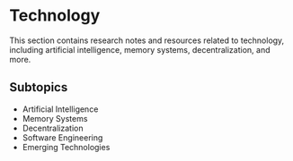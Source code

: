# Technology

This section contains research notes and resources related to technology, including artificial intelligence, memory systems, decentralization, and more.

## Subtopics
- Artificial Intelligence
- Memory Systems
- Decentralization
- Software Engineering
- Emerging Technologies
